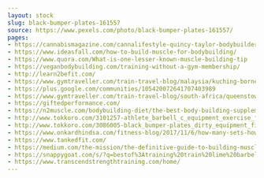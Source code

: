 ```yaml
---
layout: stock
slug: black-bumper-plates-161557
source: https://www.pexels.com/photo/black-bumper-plates-161557/
pages:
- https://cannabismagazine.com/cannalifestyle-quincy-taylor-bodybuilder/
- https://www.ideasfall.com/how-to-build-muscle-for-bodybuilding/
- https://www.quora.com/What-is-one-lesser-known-muscle-building-tip
- https://veganbodybuilding.com/training-without-a-gym-membership/
- http://learn2befit.com/
- https://www.gymtraveller.com/train-travel-blog/malaysia/kuching-borneo/
- https://plus.google.com/communities/105420072641707403989
- https://www.gymtraveller.com/train-travel-blog/south-africa/queenstown/
- https://giftedperformance.com/
- https://n2muscle.com/bodybuilding-diet/the-best-body-building-supplement/
- http://www.tokkoro.com/3101257-athlete_barbell_c_equipment_exercise_fit_fitness_gym_heavy_lifestyle_muscle_muscular_plates_strong_training_weight_workout.html
- http://www.tokkoro.com/3086005-black_bumper-plates_dirty_equipment_fitness_heavy_iron_metal_pebbles_power_round_steel_strong_weight_weightlifting.html
- https://www.onkardhindsa.com/fitness-blog/2017/11/6/how-many-sets-how-many-repetitions
- https://www.tankedfit.com/
- https://medium.com/the-mission/the-definitive-guide-to-building-muscle-and-strength-843c2ff7fe8c
- https://snappygoat.com/s/?q=bestof%3Atraining%20train%20lime%20barbell%20workout%20strong%20gym
- https://www.transcendstrengthtraining.com/home/
---
```

